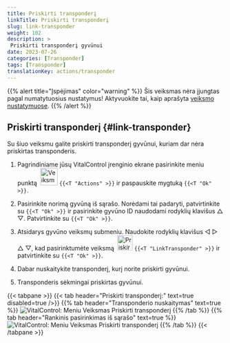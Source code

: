 ```yaml
---
title: Priskirti transponderį
linkTitle: Priskirti transponderį
slug: link-transponder
weight: 102
description: >
 Priskirti transponderį gyvūnui
date: 2023-07-26
categories: [Transponder]
tags: [Transponder]
translationKey: actions/transponder
---
```

{{% alert title="Įspėjimas" color="warning" %}}
Šis veiksmas nėra įjungtas pagal numatytuosius nustatymus! Aktyvuokite tai, kaip aprašyta [veiksmo nustatymuose](../setting/).
{{% /alert %}}

## Priskirti transponderį {#link-transponder}

Su šiuo veiksmu galite priskirti transponderį gyvūnui, kuriam dar nėra priskirtas transponderis.

1. Pagrindiniame jūsų VitalControl įrenginio ekrane pasirinkite meniu punktą &nbsp;<img src="/icons/actions.svg" width="40" align="bottom" alt="Veiksmai" /> `{{<T "Actions" >}}` ir paspauskite mygtuką `{{<T "Ok" >}}`.

2. Pasirinkite norimą gyvūną iš sąrašo. Norėdami tai padaryti, patvirtinkite su `{{<T "Ok" >}}` ir pasirinkite gyvūno ID naudodami rodyklių klavišus △ ▽. Patvirtinkite su `{{<T "Ok" >}}`.

3. Atsidarys gyvūno veiksmų submeniu. Naudokite rodyklių klavišus ◁ ▷ △ ▽, kad pasirinktumėte veiksmą &nbsp;<img src="/icons/actions/link-transponder.svg" width="35" align="bottom" alt="Priskirti transponderį" /> `{{<T "LinkTransponder" >}}` ir patvirtinkite su `{{<T "Ok" >}}`.

4. Dabar nuskaitykite transponderį, kurį norite priskirti gyvūnui.

5. Transponderis sėkmingai priskirtas gyvūnui.

{{< tabpane >}}
{{< tab header="Priskirti transponderį:" text=true disabled=true />}}
{{% tab header="Transponderio nuskaitymas" text=true %}}
![VitalControl: Meniu Veiksmas Priskirti transponderį](../images/linktransponder-scan.png "Priskirti transponderį")
{{% /tab %}}
{{% tab header="Rankinis pasirinkimas iš sąrašo" text=true %}}
![VitalControl: Meniu Veiksmas Priskirti transponderį](../images/linktransponder.png "Priskirti transponderį")
{{% /tab %}}
{{< /tabpane >}}

